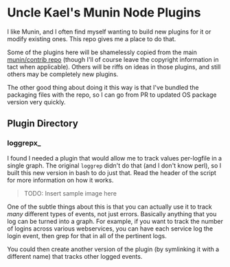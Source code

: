 Uncle Kael's Munin Node Plugins
==================================================================

I like Munin, and I often find myself wanting to build new plugins for it or modify existing ones. This repo gives me a place to do that.

Some of the plugins here will be shamelessly copied from the main [munin/contrib repo](https://github.com/munin/contrib) (though I'll of course leave the copyright information in tact when applicable). Others will be riffs on ideas in those plugins, and still others may be completely new plugins.

The other good thing about doing it this way is that I've bundled the packaging files with the repo, so I can go from PR to updated OS package version very quickly.


## Plugin Directory

### loggrepx_

I found I needed a plugin that would allow me to track values per-logfile in a single graph. The original `loggrep` didn't do that (and I don't know perl), so I built this new version in bash to do just that. Read the header of the script for more information on how it works.

> TODO: Insert sample image here

One of the subtle things about this is that you can actually use it to track _many_ different types of events, not just errors. Basically anything that you log can be turned into a graph. For example, if you want to track the number of logins across various webservices, you can have each service log the login event, then grep for that in all of the pertinent logs.

You could then create another version of the plugin (by symlinking it with a different name) that tracks other logged events.

